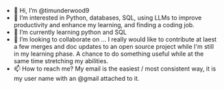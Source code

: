 - 👋 Hi, I’m @timunderwood9
- 👀 I’m interested in Python, databases, SQL, using LLMs to improve productivity and enhance my learning, and finding a coding job.
- 🌱 I’m currently learning python and SQL
- 💞️ I’m looking to collaborate on ... I really would like to contribute at laest a few merges and doc updates to an open source project while I'm still in my learning phase. A chance to do something useful while at the same time stretching my abilities.
- 📫 How to reach me? My email is the easiest / most consistent way, it is my user name with an @gmail attached to it.

<!---
timunderwood9/timunderwood9 is a ✨ special ✨ repository because its `README.md` (this file) appears on your GitHub profile.
You can click the Preview link to take a look at your changes.
--->

